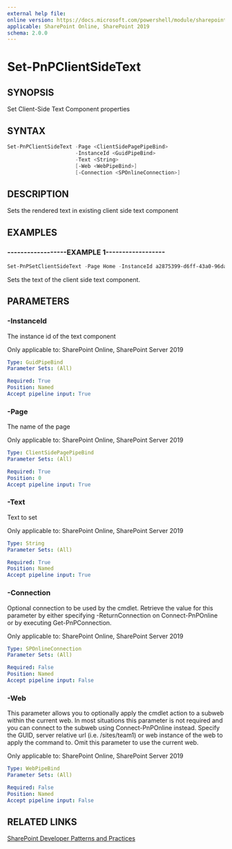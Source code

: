 ```yaml
---
external help file:
online version: https://docs.microsoft.com/powershell/module/sharepoint-pnp/set-pnpclientsidetext
applicable: SharePoint Online, SharePoint 2019
schema: 2.0.0
---
```


# Set-PnPClientSideText

## SYNOPSIS
Set Client-Side Text Component properties

## SYNTAX

```powershell
Set-PnPClientSideText -Page <ClientSidePagePipeBind>
                      -InstanceId <GuidPipeBind>
                      -Text <String>
                      [-Web <WebPipeBind>]
                      [-Connection <SPOnlineConnection>]
```

## DESCRIPTION
Sets the rendered text in existing client side text component

## EXAMPLES

### ------------------EXAMPLE 1------------------
```powershell
Set-PnPSetClientSideText -Page Home -InstanceId a2875399-d6ff-43a0-96da-be6ae5875f82 -Text "MyText"
```

Sets the text of the client side text component.

## PARAMETERS

### -InstanceId
The instance id of the text component

Only applicable to: SharePoint Online, SharePoint Server 2019

```yaml
Type: GuidPipeBind
Parameter Sets: (All)

Required: True
Position: Named
Accept pipeline input: True
```

### -Page
The name of the page

Only applicable to: SharePoint Online, SharePoint Server 2019

```yaml
Type: ClientSidePagePipeBind
Parameter Sets: (All)

Required: True
Position: 0
Accept pipeline input: True
```

### -Text
Text to set

Only applicable to: SharePoint Online, SharePoint Server 2019

```yaml
Type: String
Parameter Sets: (All)

Required: True
Position: Named
Accept pipeline input: True
```

### -Connection
Optional connection to be used by the cmdlet. Retrieve the value for this parameter by either specifying -ReturnConnection on Connect-PnPOnline or by executing Get-PnPConnection.

Only applicable to: SharePoint Online, SharePoint Server 2019

```yaml
Type: SPOnlineConnection
Parameter Sets: (All)

Required: False
Position: Named
Accept pipeline input: False
```

### -Web
This parameter allows you to optionally apply the cmdlet action to a subweb within the current web. In most situations this parameter is not required and you can connect to the subweb using Connect-PnPOnline instead. Specify the GUID, server relative url (i.e. /sites/team1) or web instance of the web to apply the command to. Omit this parameter to use the current web.

Only applicable to: SharePoint Online, SharePoint Server 2019

```yaml
Type: WebPipeBind
Parameter Sets: (All)

Required: False
Position: Named
Accept pipeline input: False
```

## RELATED LINKS

[SharePoint Developer Patterns and Practices](https://aka.ms/sppnp)
